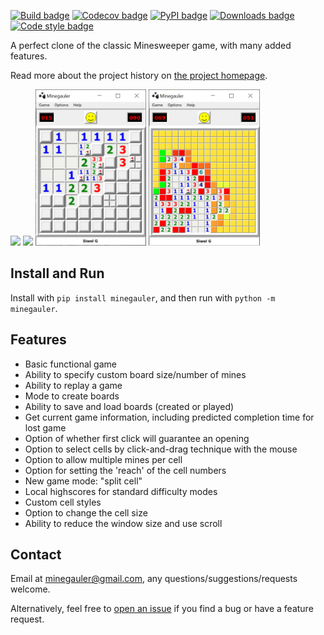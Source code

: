 [![Build badge](https://img.shields.io/github/actions/workflow/status/LewisGaul/minegauler/full-test.yml?branch=dev)](https://github.com/LewisGaul/minegauler/actions?query=workflow%3A%22Workflow+for+full+test+matrix%22+branch%3Adev)
[![Codecov badge](https://img.shields.io/codecov/c/github/LewisGaul/minegauler/dev)](https://codecov.io/gh/LewisGaul/minegauler/)
[![PyPI badge](https://img.shields.io/pypi/v/minegauler.svg)](https://pypi.python.org/pypi/minegauler/)
[![Downloads badge](https://img.shields.io/github/downloads/LewisGaul/minegauler/total)](https://github.com/LewisGaul/minegauler/releases/)
[![Code style badge](https://img.shields.io/badge/code%20style-black-000000.svg)](https://black.readthedocs.io/en/stable/)


A perfect clone of the classic Minesweeper game, with many added features.

Read more about the project history on [the project homepage](https://github.com/LewisGaul/minegauler).


<img src="https://raw.githubusercontent.com/LewisGaul/minegauler/e3fa64f404952fe70ad8acaa83a53504e90e5e22/img/screenshots/beginner_start.png" height=250> <img src="https://raw.githubusercontent.com/LewisGaul/minegauler/e3fa64f404952fe70ad8acaa83a53504e90e5e22/img/screenshots/beginner_win.png" height=250> <img src="https://raw.githubusercontent.com/LewisGaul/minegauler/e3fa64f404952fe70ad8acaa83a53504e90e5e22/img/screenshots/split-cell-intermediate.png" height=250> <img src="https://raw.githubusercontent.com/LewisGaul/minegauler/e3fa64f404952fe70ad8acaa83a53504e90e5e22/img/screenshots/intermediate_probs.PNG" height=250>


## Install and Run

Install with `pip install minegauler`, and then run with `python -m minegauler`.


## Features

- Basic functional game
- Ability to specify custom board size/number of mines
- Ability to replay a game
- Mode to create boards
- Ability to save and load boards (created or played)
- Get current game information, including predicted completion time for lost game
- Option of whether first click will guarantee an opening
- Option to select cells by click-and-drag technique with the mouse
- Option to allow multiple mines per cell
- Option for setting the 'reach' of the cell numbers
- New game mode: "split cell"
- Local highscores for standard difficulty modes
- Custom cell styles
- Option to change the cell size
- Ability to reduce the window size and use scroll


## Contact

Email at minegauler@gmail.com, any questions/suggestions/requests welcome.

Alternatively, feel free to [open an issue](https://github.com/LewisGaul/minegauler/issues) if you find a bug or have a feature request.
